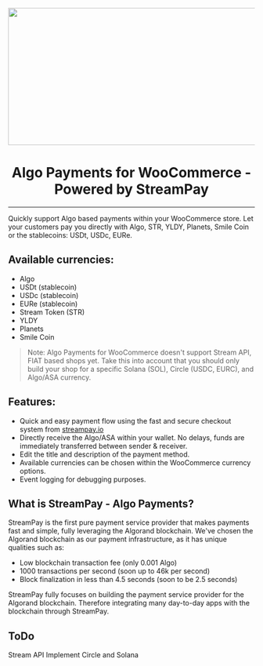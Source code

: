 <p align="center">
  <img src="https://i.imgur.com/ZpgeUEr.png" width="600" height="280"/>
</p>
<h1 align="center">Algo Payments for WooCommerce - Powered by StreamPay</h1>

---

Quickly support Algo based payments within your WooCommerce store. Let your customers pay you directly with Algo, STR, YLDY, Planets, Smile Coin or the stablecoins: USDt, USDc, EURe.



## Available currencies:

- Algo
- USDt (stablecoin)
- USDc (stablecoin)
- EURe (stablecoin)
- Stream Token (STR)
- YLDY
- Planets
- Smile Coin

> Note: Algo Payments for WooCommerce doesn't support Stream API, FIAT based shops yet. Take this into account that you should only build your shop for a specific Solana (SOL), Circle (USDC, EURC), and Algo/ASA currency.

## Features:
- Quick and easy payment flow using the fast and secure checkout system from [streampay.io](https://streampay.io/about/)
- Directly receive the Algo/ASA within your wallet. No delays, funds are immediately transferred between sender & receiver.
- Edit the title and description of the payment method.
- Available currencies can be chosen within the WooCommerce currency options.
- Event logging for debugging purposes.

## What is StreamPay - Algo Payments?
StreamPay is the first pure payment service provider that makes payments fast and simple, fully leveraging the Algorand blockchain. We've chosen the Algorand blockchain as our payment infrastructure, as it has unique qualities such as:

- Low blockchain transaction fee (only 0.001 Algo)
- 1000 transactions per second (soon up to 46k per second)
- Block finalization in less than 4.5 seconds (soon to be 2.5 seconds)

StreamPay fully focuses on building the payment service provider for the Algorand blockchain. Therefore integrating many day-to-day apps with the blockchain through StreamPay.

## ToDo

Stream API
Implement Circle and Solana
